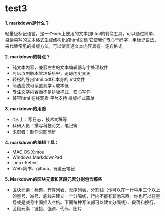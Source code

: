 # test3
**1. markdown是什么？**

轻量级标记语言，是一个web上使用的文本到html的转换工具，可以通过简单、易读易写的文本格式生成结构化的html文档
它使我们专心于码字，用标记语法，来代替常见的排版方法，可以使普通文本内容具有一定的格式

**2. markdown的特点？**
- 纯文本内容，兼容左右的文本编辑器与字处理软件
- 可以放到版本管理系统中，追踪历史变更
- 轻松的导出html.pdf和本身的.md文件
- 简洁高效可读直观学习成本低
- 专注文字内容而不是排版样式，安心写作
- 兼容html 在线观看 平台支持 排版样式简单

**3. markdown的用途**
- it人士：写日志，技术文稿等
- 科研人员：撰写科技论文，笔记等
- 求职者：制作求职简历

**4. markdown的编辑工具：**
- MAC OS X:mou
- Windows:MarkdownPad
- Linux:Retext
- Web:简书、github、有道云笔记

**5. Markdown的区块元素和区段元素分别包含那些**
- 区块元素：标题、有序列表、无序列表、分割线（你可以在一行中用三个以上的星号、减号、底线来建立一个分隔线，行内不能有其他东西。你也可以在星号或是减号中间插入空格。下面每种写法都可以建立分隔线）、段落和换行、
- 区段元素：链接、强调、代码、图片

